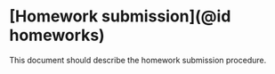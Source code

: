 # [Homework submission](@id homeworks)
This document should describe the homework submission procedure.
